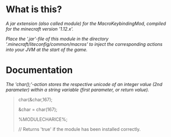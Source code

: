 # What is this?
*A jar extension (also called module) for the MacroKeybindingMod, compiled for the minecraft version '1.12.x'.*

*Place the '.jar'-file of this module in the directory '.minecraft/liteconfig/common/macros' to inject the corresponding actions into your JVM at the start of the game.*

# Documentation
*The 'char();'-action stores the respective unicode of an integer value (2nd parameter) within a string variable (first parameter, or return value).*


><p>char(&char,167);</p>
><p>&char = char(167);</p>
><p>%MODULECHARICE%;</p>  // Returns 'true' if the module has been installed correctly.




